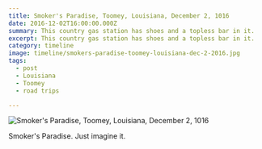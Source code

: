 ```yaml
---
title: Smoker's Paradise, Toomey, Louisiana, December 2, 1016
date: 2016-12-02T16:00:00.000Z
summary: This country gas station has shoes and a topless bar in it.
excerpt: This country gas station has shoes and a topless bar in it.
category: timeline
image: timeline/smokers-paradise-toomey-louisiana-dec-2-2016.jpg
tags:
  - post
  - Louisiana
  - Toomey
  - road trips

---
```


![Smoker's Paradise, Toomey, Louisiana, December 2, 1016](/static/img/timeline/smokers-paradise-toomey-louisiana-dec-2-2016.jpg "Smoker's Paradise, Toomey, Louisiana, December 2, 1016")

Smoker's Paradise. Just imagine it.